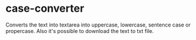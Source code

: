# case-converter
Converts the text into textarea into uppercase, lowercase, sentence case or propercase. Also it's possible to download the text to txt file.
